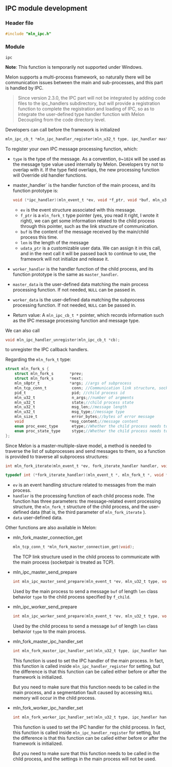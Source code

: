 ## IPC module development



### Header file

```c
#include "mln_ipc.h"
```



### Module

`ipc`



**Note**: This function is temporarily not supported under Windows.

Melon supports a multi-process framework, so naturally there will be communication issues between the main and sub-processes, and this part is handled by IPC.

> Since version 2.3.0, the IPC part will not be integrated by adding code files to the ipc_handlers subdirectory, but will provide a registration function to complete the registration and loading of IPC, so as to integrate the user-defined type handler function with Melon Decoupling from the code directory level.

Developers can call before the framework is initialized

```c
mln_ipc_cb_t *mln_ipc_handler_register(mln_u32_t type, ipc_handler master_handler, ipc_handler worker_handler, void *master_data, void *worker_data);
```

To register your own IPC message processing function, which:

- `type` is the type of the message. As a convention, `0`~`1024` will be used as the message type value used internally by Melon. Developers try not to overlap with it. If the type field overlaps, the new processing function will Override old handler functions.

- master_handler` is the handler function of the main process, and its function prototype is:

  ```c
  void (*ipc_handler)(mln_event_t *ev, void *f_ptr, void *buf, mln_u32_t len, void **udata_ptr);
  ```

  - `ev` is the event structure associated with this message.
  - `f_ptr` is a `mln_fork_t` type pointer (yes, you read it right, I wrote it right), we can get some information related to the child process through this pointer, such as the link structure of communication.
  - `buf` is the content of the message received by the main/child process this time.
  - `len` is the length of the message
  - `udata_ptr` is a customizable user data. We can assign it in this call, and in the next call it will be passed back to continue to use, the framework will not initialize and release it.

- `worker_handler` is the handler function of the child process, and its function prototype is the same as `master_handler`.

- `master_data` is the user-defined data matching the main process processing function. If not needed, `NULL` can be passed in.

- `worker_data` is the user-defined data matching the subprocess processing function. If not needed, `NULL` can be passed in.

- Return value: A `mln_ipc_cb_t *` pointer, which records information such as the IPC message processing function and message type.


We can also call

```c
void mln_ipc_handler_unregister(mln_ipc_cb_t *cb);
```

to unregister the IPC callback handlers.


Regarding the `mln_fork_t` type:

```c
struct mln_fork_s {
    struct mln_fork_s       *prev;
    struct mln_fork_s       *next;
    mln_s8ptr_t             *args; //args of subprocess
    mln_tcp_conn_t           conn; //Communication link structure, socketpair is used as tcp
    pid_t                    pid; //child process id
    mln_u32_t                n_args;//number of argments
    mln_u32_t                state;//child process state
    mln_u32_t                msg_len;//message length
    mln_u32_t                msg_type;//message type
    mln_size_t               error_bytes;//bytes of error message
    void                    *msg_content;//message content
    enum proc_exec_type      etype;//Whether the child process needs to be replaced by the exec image (exec) or not
    enum proc_state_type     stype;//Whether the child process needs to be restarted after exiting
};
```



Since Melon is a master-multiple-slave model, a method is needed to traverse the list of subprocesses and send messages to them, so a function is provided to traverse all subprocess structures:

```c
int mln_fork_iterate(mln_event_t *ev, fork_iterate_handler handler, void *data);

typedef int (*fork_iterate_handler)(mln_event_t *, mln_fork_t *, void *);
```

- `ev` is an event handling structure related to messages from the main process.
- `handler` is the processing function of each child process node. The function has three parameters: the message-related event processing structure, the `mln_fork_t` structure of the child process, and the user-defined data (that is, the third parameter of `mln_fork_iterate` ).
- `data` user-defined data.



Other functions are also available in Melon:

- mln_fork_master_connection_get

  ```c
  mln_tcp_conn_t *mln_fork_master_connection_get(void);
  ```

  The TCP link structure used in the child process to communicate with the main process (socketpair is treated as TCP).

- mln_ipc_master_send_prepare

  ```c
  int mln_ipc_master_send_prepare(mln_event_t *ev, mln_u32_t type, void *buf, mln_size_t len, mln_fork_t *f_child);
  ```

  Used by the main process to send a message `buf` of length `len` class behavior `type` to the child process specified by `f_child`.

- mln_ipc_worker_send_prepare

  ```c
  int mln_ipc_worker_send_prepare(mln_event_t *ev, mln_u32_t type, void *msg, mln_size_t len);
  ```

  Used by the child process to send a message `buf` of length `len` class behavior `type` to the main process.

- mln_fork_master_ipc_handler_set

  ```c
  int mln_fork_master_ipc_handler_set(mln_u32_t type, ipc_handler handler, void *data);
  ```

  This function is used to set the IPC handler of the main process. In fact, this function is called inside `mln_ipc_handler_register` for setting, but the difference is that this function can be called either before or after the framework is initialized.

  But you need to make sure that this function needs to be called in the main process, and a segmentation fault caused by accessing `NULL` memory will occur in the child process.

- mln_fork_worker_ipc_handler_set

  ```c
  int mln_fork_worker_ipc_handler_set(mln_u32_t type, ipc_handler handler, void *data);
  ```

  This function is used to set the IPC handler for the child process. In fact, this function is called inside `mln_ipc_handler_register` for setting, but the difference is that this function can be called either before or after the framework is initialized.

  But you need to make sure that this function needs to be called in the child process, and the settings in the main process will not be used.
